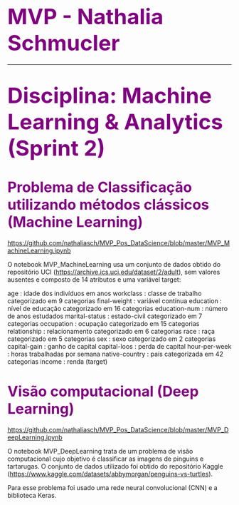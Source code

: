 # <font color=purple size=10>MVP - Nathalia Schmucler</font>
***

# <font color=purple size=7>Disciplina: Machine Learning & Analytics (Sprint 2)</font>

# <font color=purple size=6>Problema de Classificação utilizando métodos clássicos (Machine Learning) </font>
https://github.com/nathaliasch/MVP_Pos_DataScience/blob/master/MVP_MachineLearning.ipynb

O notebook MVP_MachineLearning usa um conjunto de dados obtido do repositório UCI (https://archive.ics.uci.edu/dataset/2/adult), sem valores ausentes e composto de 14 atributos e uma variável target:

age : idade dos indivíduos em anos
workclass : classe de trabalho categorizado em 9 categorias
final-weight : variável contínua
education : nível de educação categorizado em 16 categorias
education-num : número de anos estudados
marital-status : estado-civil categorizado em 7 categorias
occupation : ocupação categorizado em 15 categorias
relationship : relacionamento categorizado em 6 categorias
race : raça categorizado em 5 categorias
sex : sexo categorizado em 2 categorias
capital-gain : ganho de capital
capital-loos : perda de capital
hour-per-week : horas trabalhadas por semana
native-country : país categorizada em 42 categorias
income : renda (target)


# <font color=purple size=6>Visão computacional (Deep Learning) </font>
https://github.com/nathaliasch/MVP_Pos_DataScience/blob/master/MVP_DeepLearning.ipynb

O notebook MVP_DeepLearning trata de um problema de visão computacional cujo objetivo é classificar as imagens de pinguins e tartarugas. O conjunto de dados utilizado foi obtido do repositório Kaggle (https://www.kaggle.com/datasets/abbymorgan/penguins-vs-turtles).

Para esse problema foi usado uma rede neural convolucional (CNN) e a biblioteca Keras.
